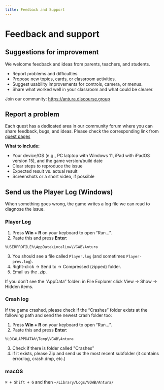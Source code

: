 ```yaml
---
title: Feedback and Support
---
```


# Feedback and support

## Suggestions for improvement

We welcome feedback and ideas from parents, teachers, and students.

- Report problems and difficulties
- Propose new topics, cards, or classroom activities.
- Suggest usability improvements for controls, camera, or menus.
- Share what worked well in your classroom and what could be clearer.

Join our community: <https://antura.discourse.group>

## Report a problem

Each quest has a dedicated area in our community forum where you can share feedback, bugs, and ideas. Please check the corresponding link from [quest pages](../content/quests/index.md)

**What to include:**

- Your device/OS (e.g., PC latptop with Windows 11, iPad with iPadOS version 15), and the game version/build date
- Clear steps to reproduce the issue
- Expected result vs. actual result
- Screenshots or a short video, if possible

## Send us the Player Log (Windows)

When something goes wrong, the game writes a log file we can read to diagnose the issue.

### Player Log

1. Press **Win + R** on your keyboard to open “Run…”.
2. Paste this and press **Enter**:

```shell
%USERPROFILE%\AppData\LocalLow\VGWB\Antura
```

3. You should see a file called `Player.log` (and sometimes `Player-prev.log`).
4. Right-click → Send to → Compressed (zipped) folder.
5. Email us the .zip.


If you don’t see the “AppData” folder: in File Explorer click View → Show → Hidden items.

### Crash log
If the game crashed, please check if the “Crashes” folder exists at the following path and send the newest crash folder too:

1. Press **Win + R** on your keyboard to open “Run…”.
2. Paste this and press **Enter**:

```shell
%LOCALAPPDATA%\Temp\VGWB\Antura
```

3. Check if there is folder called "Crashes"
4. if it exists, please Zip and send us the most recent subfolder (it contains error.log, crash.dmp, etc.)

### macOS

`⌘ + Shift + G` and then `~/Library/Logs/VGWB/Antura/`
